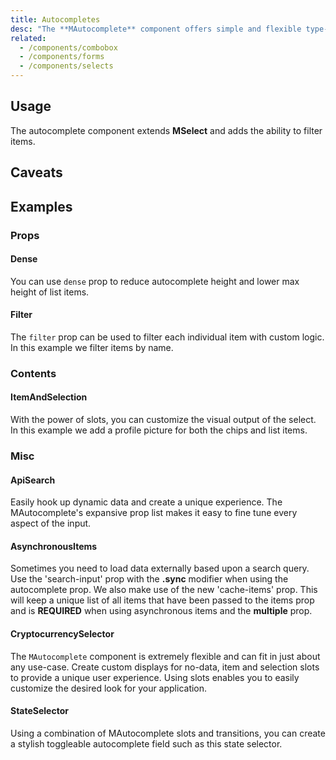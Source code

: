 ```yaml
---
title: Autocompletes
desc: "The **MAutocomplete** component offers simple and flexible type-ahead functionality. This is useful when searching large sets of data or even dynamically requesting information from an API." 
related:
  - /components/combobox
  - /components/forms
  - /components/selects
---
```


## Usage

The autocomplete component extends **MSelect** and adds the ability to filter items.

<autocomplete-usage></autocomplete-usage>

## Caveats

<app-alert type="error" content="When using objects for the `Items` prop, you must associate `ItemText` and `ItemValue` with existing properties on your objects. These values are defaulted to  `Text` and `Value` and can be changed."></app-alert>

<app-alert type="warning" content="The `Auto` property of `MenuProps` is only supported for the default input style."></app-alert>

<app-alert type="info" content="Browser autocomplete is set to off by default, may vary by browser and may be ignored.  **[MDN](https://developer.mozilla.org/en-US/docs/Web/Security/Securing_your_site/Turning_off_form_autocompletion)**"></app-alert>

## Examples

### Props

#### Dense

You can use `dense` prop to reduce autocomplete height and lower max height of list items.

<masa-example file="Examples.components.autocomplete.Dense"></masa-example>

#### Filter

The `filter` prop can be used to filter each individual item with custom logic. In this example we filter items by name.

<masa-example file="Examples.components.autocomplete.Filter"></masa-example>

### Contents

#### ItemAndSelection

With the power of slots, you can customize the visual output of the select. In this example we add a profile picture for both the chips and list items.

<masa-example file="Examples.components.autocomplete.ItemAndSelection"></masa-example>

### Misc

#### ApiSearch

Easily hook up dynamic data and create a unique experience. The MAutocomplete's expansive prop list makes it easy to fine tune every aspect of the input.

<masa-example file="Examples.components.autocomplete.ApiSearch"></masa-example>

#### AsynchronousItems

Sometimes you need to load data externally based upon a search query. Use the 'search-input' prop with the **.sync** modifier when using the autocomplete prop. We also make use of the new 'cache-items' prop. This will keep a unique list of all items that have been passed to the items prop and is **REQUIRED** when using asynchronous items and the **multiple** prop.

<masa-example file="Examples.components.autocomplete.AsynchronousItems"></masa-example>

#### CryptocurrencySelector

The `MAutocomplete` component is extremely flexible and can fit in just about any use-case. Create custom displays for no-data, item and selection slots to provide a unique user experience. Using slots enables you to easily customize the desired look for your application.

<masa-example file="Examples.components.autocomplete.CryptocurrencySelector"></masa-example>

#### StateSelector

Using a combination of MAutocomplete slots and transitions, you can create a stylish toggleable autocomplete field such as this state selector.

<masa-example file="Examples.components.autocomplete.StateSelector"></masa-example>

